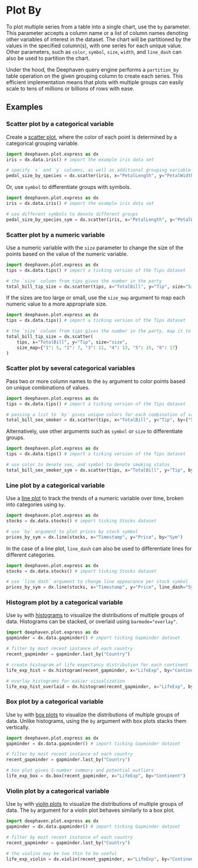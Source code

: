 # Plot By

To plot multiple series from a table into a single chart, use the `by` parameter. This parameter accepts a column name or a list of column names denoting other variables of interest in the dataset. The chart will be partitioned by the values in the specified column(s), with one series for each unique value. Other parameters, such as `color`, `symbol`, `size`, `width`, and `line_dash` can also be used to partition the chart.

Under the hood, the Deephaven query engine performs a `partition_by` table operation on the given grouping column to create each series. This efficient implementation means that plots with multiple groups can easily scale to tens of millions or billions of rows with ease.

## Examples

### Scatter plot by a categorical variable

Create a [scatter plot](scatter.md), where the color of each point is determined by a categorical grouping variable.

```python order=pedal_size_by_species,iris
import deephaven.plot.express as dx
iris = dx.data.iris() # import the example iris data set

# specify `x` and `y` columns, as well as additional grouping variable with `by`
pedal_size_by_species = dx.scatter(iris, x="PetalLength", y="PetalWidth", by="Species")
```

Or, use `symbol` to differentiate groups with symbols.

```python order=pedal_size_by_species_sym,iris
import deephaven.plot.express as dx
iris = dx.data.iris() # import the example iris data set

# use different symbols to denote different groups
pedal_size_by_species_sym = dx.scatter(iris, x="PetalLength", y="PetalWidth", symbol="Species")
```

### Scatter plot by a numeric variable

Use a numeric variable with the `size` parameter to change the size of the points based on the value of the numeric variable.

```python order=total_bill_tip_size,tips
import deephaven.plot.express as dx
tips = dx.data.tips() # import a ticking version of the Tips dataset

# the `size` column from tips gives the number in the party
total_bill_tip_size = dx.scatter(tips, x="TotalBill", y="Tip", size="Size")
```

If the sizes are too large or small, use the `size_map` argument to map each numeric value to a more appropriate size.

```python order=total_bill_tip_size,tips
import deephaven.plot.express as dx
tips = dx.data.tips() # import a ticking version of the Tips dataset

# the `size` column from tips gives the number in the party, map it to different sizes
total_bill_tip_size = dx.scatter(
    tips, x="TotalBill", y="Tip", size="size",
    size_map={"1": 5, "2": 7, "3": 11, "4": 13, "5": 15, "6": 17}
)
```

### Scatter plot by several categorical variables

Pass two or more column names to the `by` argument to color points based on unique combinations of values.

```python order=total_bill_sex_smoker,tips
import deephaven.plot.express as dx
tips = dx.data.tips() # import a ticking version of the Tips dataset

# passing a list to `by` gives unique colors for each combination of values in the given columns
total_bill_sex_smoker = dx.scatter(tips, x="TotalBill", y="Tip", by=["Sex", "Smoker"])
```

Alternatively, use other arguments such as `symbol` or `size` to differentiate groups.

```python order=total_bill_sex_smoker_sym,tips
import deephaven.plot.express as dx
tips = dx.data.tips() # import a ticking version of the Tips dataset

# use color to denote sex, and symbol to denote smoking status
total_bill_sex_smoker_sym = dx.scatter(tips, x="TotalBill", y="Tip", by="Sex", symbol="Smoker")
```

### Line plot by a categorical variable

Use a [line plot](line.md) to track the trends of a numeric variable over time, broken into categories using `by`.

```python order=prices_by_sym,stocks
import deephaven.plot.express as dx
stocks = dx.data.stocks() # import ticking Stocks dataset

# use `by` argument to plot prices by stock symbol
prices_by_sym = dx.line(stocks, x="Timestamp", y="Price", by="Sym")
```

In the case of a line plot, `line_dash` can also be used to differentiate lines for different categories.

```python order=prices_by_sym_dash,stocks
import deephaven.plot.express as dx
stocks = dx.data.stocks() # import ticking Stocks dataset

# use `line_dash` argument to change line appearance per stock symbol
prices_by_sym = dx.line(stocks, x="Timestamp", y="Price", line_dash="Sym")
```

### Histogram plot by a categorical variable

Use `by` with [histograms](histogram.md) to visualize the distributions of multiple groups of data. Histograms can be stacked, or overlaid using `barmode="overlay"`.

```python order=life_exp_hist,life_exp_hist_overlaid,recent_gapminder,gapminder
import deephaven.plot.express as dx
gapminder = dx.data.gapminder() # import ticking Gapminder dataset

# filter by most recent instance of each country
recent_gapminder = gapminder.last_by("Country")

# create histogram of life expectancy distribution for each continent
life_exp_hist = dx.histogram(recent_gapminder, x="LifeExp", by="Continent")

# overlay histograms for easier visualization
life_exp_hist_overlaid = dx.histogram(recent_gapminder, x="LifeExp", by="Continent", barmode="overlay")
```

### Box plot by a categorical variable

Use `by` with [box plots](box.md) to visualize the distributions of multiple groups of data. Unlike histograms, using the `by` argument with box plots stacks them vertically.

```python order=life_exp_box,recent_gapminder,gapminder
import deephaven.plot.express as dx
gapminder = dx.data.gapminder() # import ticking Gapminder dataset

# filter by most recent instance of each country
recent_gapminder = gapminder.last_by("Country")

# box plot gives 5-number summary and potential outliers
life_exp_box = dx.box(recent_gapminder, x="LifeExp", by="Continent")
```

### Violin plot by a categorical variable

Use `by` with [violin plots](violin.md) to visualize the distributions of multiple groups of data. The `by` argument for a violin plot behaves similarly to a box plot.

```python order=life_exp_violin,recent_gapminder,gapminder
import deephaven.plot.express as dx
gapminder = dx.data.gapminder() # import ticking Gapminder dataset

# filter by most recent instance of each country
recent_gapminder = gapminder.last_by("Country")

# the violins may be too thin to be useful
life_exp_violin = dx.violin(recent_gapminder, x="LifeExp", by="Continent")
```
